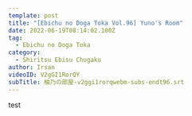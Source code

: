 ```yaml
---
template: post
title: "[Ebichu no Doga Toka Vol.96] Yuno's Room"
date: 2022-06-19T08:14:02.100Z
tag:
  - Ebichu no Doga Toka
category:
  - Shiritsu Ebisu Chugaku
author: Irsan
videoID: V2gGI1RorQY
subTitle: 柚乃の部屋-v2ggi1rorqwebm-subs-endt96.srt
---
```

test